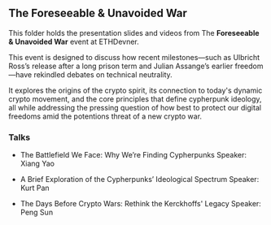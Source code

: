 ## The Foreseeable & Unavoided War
This folder holds the presentation slides and videos from The **Foreseeable & Unavoided War** event at ETHDevner.

This event is designed to discuss how recent milestones—such as Ulbricht Ross’s release after a long prison term and Julian Assange’s earlier freedom—have rekindled debates on technical neutrality. 

It explores the origins of the crypto spirit, its connection to today's dynamic crypto movement, and the core principles that define cypherpunk ideology, all while addressing the pressing question of how best to protect our digital freedoms amid the potentions threat of a new crypto war.


### Talks
- The Battlefield We Face: Why We’re Finding Cypherpunks
Speaker: Xiang Yao

- A Brief Exploration of the Cypherpunks’ Ideological Spectrum
Speaker: Kurt Pan

- The Days Before Crypto Wars: Rethink the Kerckhoffs' Legacy
Speaker: Peng Sun